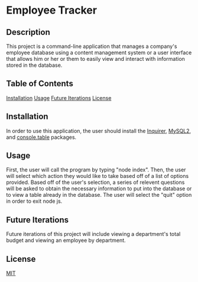# Employee Tracker

## Description 
This project is a command-line application that manages a company's employee database using a content management system or a user interface that allows him or her or them to easily view and interact with information stored in the database.

## Table of Contents
[Installation](#installation)
[Usage](#usage)
[Future Iterations](#future-iterations)
[License](#license)

## Installation
In order to use this application, the user should install the <a href="https://www.npmjs.com/package/inquirer/v/8.2.4">Inquirer</a>, <a href="https://www.npmjs.com/package/mysql2">MySQL2</a>, and <a href="https://www.npmjs.com/package/console.table">console.table</a> packages. 

## Usage 

First, the user will call the program by typing "node index". 
Then, the user will select which action they would like to take based off of a list of options provided. 
Based off of the user's selection, a series of relevent questions will be asked to obtain the necessary information to put into the database or to view a table already in the database. 
The user will select the "quit" option in order to exit node js. 

## Future Iterations 

Future iterations of this project will include viewing a department's total budget and viewing an employee by department. 

## License 
[MIT](https://choosealicense.com/licenses/mit/) 

